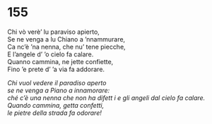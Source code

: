 # 155
  
Chi vò verè’ lu paraviso apierto,  
Se ne venga a lu Chiano a ’nnammurare,  
Ca nc’è ’na nenna, che nu’ tene piecche,  
E l’angele d’ ’o cielo fa calare.  
Quanno cammina, ne jette confiette,  
Fino ’e prete d’ ’a via fa addorare.  

*Chi vuol vedere il paradiso aperto  
se ne venga a Piano a innamorare:  
ché c’è una nenna che non ha difett  i
e gli angeli dal cielo fa calare.  
Quando cammina, getta confetti,  
le pietre della strada fa odorare!*


